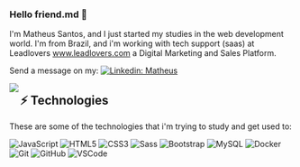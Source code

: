 ### Hello friend.md 👋

I'm Matheus Santos, and I just started my studies in the web development world. I'm from Brazil, and i'm working with tech support (saas) at Leadlovers www.leadlovers.com a Digital Marketing and Sales Platform.

Send a message on my:
[![Linkedin: Matheus](https://img.shields.io/badge/-Linkedin-blue?style=flat-square&logo=Linkedin&logoColor=white&link=www.linkedin.com/in/matheus-corp-santos/)](www.linkedin.com/in/matheus-corp-santos/)

<img align="left" src="https://github-readme-stats.vercel.app/api?username=Fawkesst&show_icons=true&" />

## ⚡ Technologies

These are some of the technologies that i'm trying to study and get used to:

![JavaScript](https://img.shields.io/badge/-JavaScript-black?style=flat-square&logo=javascript)
![HTML5](https://img.shields.io/badge/-HTML5-E34F26?style=flat-square&logo=html5&logoColor=white)
![CSS3](https://img.shields.io/badge/-CSS3-1572B6?style=flat-square&logo=css3)
![Sass](https://img.shields.io/badge/-Sass-CC6699?style=flat-square&logo=sass&logoColor=white)
![Bootstrap](https://img.shields.io/badge/-Bootstrap-563D7C?style=flat-square&logo=bootstrap)
![MySQL](https://img.shields.io/badge/-MySQL-4479A1?style=flat-square&logo=mysql&logoColor=white)
![Docker](https://img.shields.io/badge/-Docker-2496ED?style=flat-square&logo=docker&logoColor=white)
![Git](https://img.shields.io/badge/-Git-black?style=flat-square&logo=git)
![GitHub](https://img.shields.io/badge/-GitHub-181717?style=flat-square&logo=github)
![VSCode](https://img.shields.io/badge/-VSCode-007ACC?style=flat-square&logo=visual-studio-code&logoColor=white)






